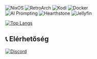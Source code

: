 ![NixOS](https://img.shields.io/badge/-NixOS-5277C3?style=flat&logo=nixos&logoColor=white)
![RetroArch](https://img.shields.io/badge/-RetroArch-000000?style=flat&logo=retroarch&logoColor=white)
![Kodi](https://img.shields.io/badge/-Kodi-17A2D2?style=flat&logo=kodi&logoColor=white) 
![Docker](https://img.shields.io/badge/-Docker-2496ED?style=flat&logo=docker&logoColor=white)  
![AI Prompting](https://img.shields.io/badge/-AI%20Prompting-412991?style=flat&logo=openai&logoColor=white)
![Hearthstone](https://img.shields.io/badge/-Hearthstone-0C2C56?style=flat&logo=Battle.net&logoColor=white)
![Jellyfin](https://img.shields.io/badge/-Jellyfin-00A4DC?style=flat&logo=jellyfin&logoColor=white)

[![Top Langs](https://github-readme-stats.vercel.app/api/top-langs/?username=L1lNo1ses&langs_count=8)](https://github.com/anuraghazra/github-readme-stats)
## 📞 **Elérhetőség**  
[![Discord](https://img.shields.io/badge/Discord-@gamercsavoboldogboldogsag-5865F2?style=flat&logo=discord&logoColor=white)](https://discord.com/users/1190710992410251270)
<!--
**L1lNo1ses/L1lNo1ses** is a ✨ _special_ ✨ repository because its `README.md` (this file) appears on your GitHub profile.

Here are some ideas to get you started:

- 🔭 I’m currently working on ...
- 🌱 I’m currently learning ...
- 👯 I’m looking to collaborate on ...
- 🤔 I’m looking for help with ...
- 💬 Ask me about ...
- 📫 How to reach me: ...
- 😄 Pronouns: ...
- ⚡ Fun fact: ...
-->
